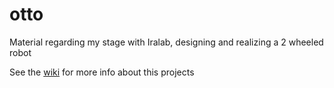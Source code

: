 # otto
Material regarding my stage with Iralab, designing and realizing a 2 wheeled robot

See the [wiki](https://github.com/iralabdisco/otto/wiki) for more info about this projects

